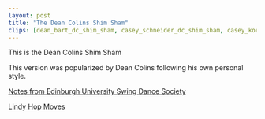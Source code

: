 ```yaml
---
layout: post
title: "The Dean Colins Shim Sham"
clips: [dean_bart_dc_shim_sham, casey_schneider_dc_shim_sham, casey_koroshec_dc_shim_sham, dan_lainey_dc_shim_sham, wnh_2017_dean_collins_ss, wnh_2013_dean_collins_ss, wnh_2011_dean_collins_ss]
---
```


This is the Dean Colins Shim Sham


This version was popularized by Dean Colins following his own personal style. 

[Notes from Edinburgh University Swing Dance Society](http://golgi.ana.ed.ac.uk/Swing/DeanShimSham.pdf)

[Lindy Hop Moves](https://lindyhopmoves.com/dean-collins-shim-sham/)


